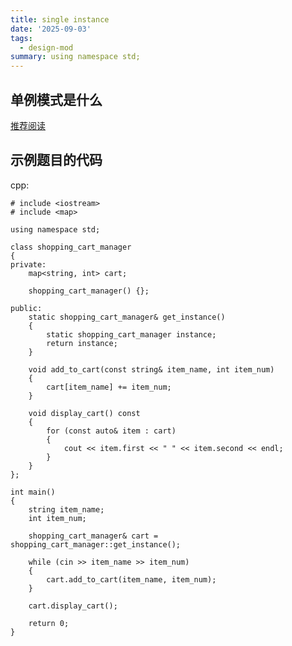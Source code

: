 ```yaml
---
title: single instance
date: '2025-09-03'
tags:
  - design-mod
summary: using namespace std;
---
```

## 单例模式是什么
[推荐阅读](https://github.com/youngyangyang04/kama-DesignPattern/blob/main/DesignPattern/1-%E5%8D%95%E4%BE%8B%E6%A8%A1%E5%BC%8F.md)

## 示例题目的代码
cpp:

    # include <iostream>
    # include <map>

    using namespace std;

    class shopping_cart_manager
    {
    private:
        map<string, int> cart;

        shopping_cart_manager() {};

    public:
        static shopping_cart_manager& get_instance()
        {
            static shopping_cart_manager instance;
            return instance;
        }

        void add_to_cart(const string& item_name, int item_num)
        {
            cart[item_name] += item_num;
        }

        void display_cart() const
        {
            for (const auto& item : cart)
            {
                cout << item.first << " " << item.second << endl;
            }
        }
    };

    int main()
    {
        string item_name;
        int item_num;

        shopping_cart_manager& cart = shopping_cart_manager::get_instance();
        
        while (cin >> item_name >> item_num)
        {
            cart.add_to_cart(item_name, item_num);
        }

        cart.display_cart();

        return 0;
    }

